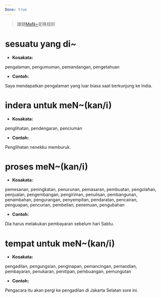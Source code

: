 ```yaml
---
Done: true
---
```


> 跟随[MeN~](U2%20-%20meN~.md#变换规则)变换规则

# sesuatu yang di~

- **Kosakata:**

pengalaman, pengumuman, pemandangan, pengetahuan

- **Contoh:**

Saya mendapatkan pengalaman yang luar biasa saat berkunjung ke India.

# indera untuk meN~(kan/i)

- **Kosakata:**

penglihatan, pendengaran, penciuman

- **Contoh:**

Penglihatan nenekku memburuk.

# proses meN~(kan/i)

- **Kosakata:**

pemesanan, peningkatan, penurunan, pemasaran, pembuatan, pengolahan, penjualan, pengembangan, pengiriman, penulisan, pembangunan, penambahan, pengurangan, penyempitan, pendaratan, pencairan, penguapan, pencurian, pembelian, penemuan, pengubahan

- **Contoh:**

Dia harus melakukan pembayaran sebelum hari Sabtu.

# tempat untuk meN~(kan/i)

- **Kosakata:**

pengadilan, pengungsian, penginapan, pemancingan, pemandian, pembayaran, penukaran, penitipan, pembuangan, pemungutan

- **Contoh:**

Pengacara itu akan pergi ke pengadilan di Jakarta Selatan sore ini.
